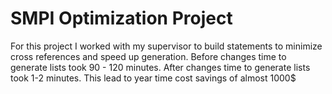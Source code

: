 # SMPI Optimization Project

For this project I worked with my supervisor to build statements to minimize cross references and speed up generation. 
Before changes time to generate lists took 90 - 120 minutes. After changes time to generate lists took 1-2 minutes. 
This lead to year time cost savings of almost 1000$ 
